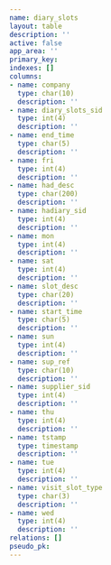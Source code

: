 ```yaml
---
name: diary_slots
layout: table
description: ''
active: false
app_area: ''
primary_key: 
indexes: []
columns:
- name: company
  type: char(10)
  description: ''
- name: diary_slots_sid
  type: int(4)
  description: ''
- name: end_time
  type: char(5)
  description: ''
- name: fri
  type: int(4)
  description: ''
- name: had_desc
  type: char(200)
  description: ''
- name: hadiary_sid
  type: int(4)
  description: ''
- name: mon
  type: int(4)
  description: ''
- name: sat
  type: int(4)
  description: ''
- name: slot_desc
  type: char(20)
  description: ''
- name: start_time
  type: char(5)
  description: ''
- name: sun
  type: int(4)
  description: ''
- name: sup_ref
  type: char(10)
  description: ''
- name: supplier_sid
  type: int(4)
  description: ''
- name: thu
  type: int(4)
  description: ''
- name: tstamp
  type: timestamp
  description: ''
- name: tue
  type: int(4)
  description: ''
- name: visit_slot_type
  type: char(3)
  description: ''
- name: wed
  type: int(4)
  description: ''
relations: []
pseudo_pk: 
---
```


